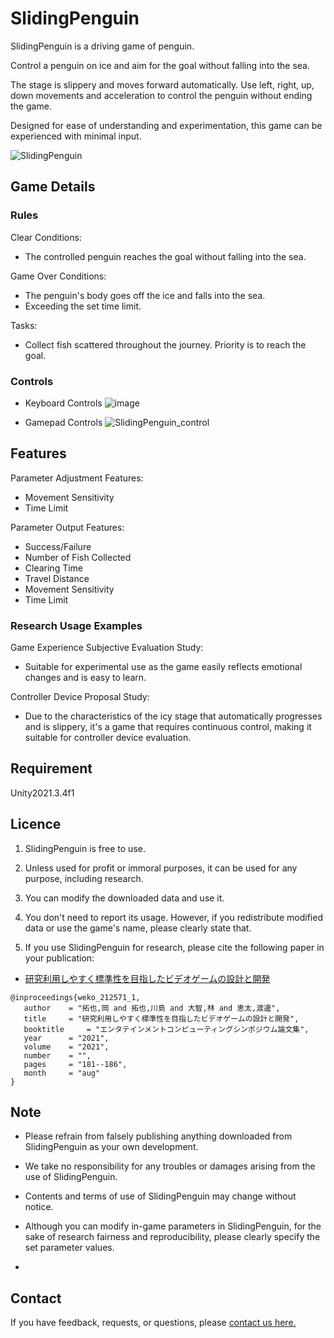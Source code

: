 # SlidingPenguin

SlidingPenguin is a driving game of penguin.

Control a penguin on ice and aim for the goal without falling into the sea.

The stage is slippery and moves forward automatically. Use left, right, up, down movements and acceleration to control the penguin without ending the game.

Designed for ease of understanding and experimentation, this game can be experienced with minimal input.

![SlidingPenguin](https://user-images.githubusercontent.com/71160720/222035563-a278f647-33f1-4d93-ba49-c4aefe5f5602.jpg)


## Game Details


### Rules

Clear Conditions:
- The controlled penguin reaches the goal without falling into the sea.

Game Over Conditions:
- The penguin's body goes off the ice and falls into the sea.
- Exceeding the set time limit.

Tasks:
- Collect fish scattered throughout the journey. Priority is to reach the goal.



### Controls

- Keyboard Controls
![image](https://user-images.githubusercontent.com/71160720/195009697-ebcbc349-851d-403d-b26a-79e8720eb16d.png)

- Gamepad Controls
![SlidingPenguin_control](https://user-images.githubusercontent.com/126433429/224565635-1089822c-00e6-4140-bd1b-6c7ae86327fa.png)


## Features

Parameter Adjustment Features:
- Movement Sensitivity
- Time Limit

Parameter Output Features:
- Success/Failure
- Number of Fish Collected
- Clearing Time
- Travel Distance
- Movement Sensitivity
- Time Limit


### Research Usage Examples

Game Experience Subjective Evaluation Study:
- Suitable for experimental use as the game easily reflects emotional changes and is easy to learn.

Controller Device Proposal Study:
- Due to the characteristics of the icy stage that automatically progresses and is slippery, it's a game that requires continuous control, making it suitable for controller device evaluation.


## Requirement

Unity2021.3.4f1


## Licence

1. SlidingPenguin is free to use.

2. Unless used for profit or immoral purposes, it can be used for any purpose, including research.

3. You can modify the downloaded data and use it.

4. You don't need to report its usage. However, if you redistribute modified data or use the game's name, please clearly state that.

5. If you use SlidingPenguin for research, please cite the following paper in your publication:

- [研究利用しやすく標準性を目指したビデオゲームの設計と開発](http://id.nii.ac.jp/1001/00212465/)
```
@inproceedings{weko_212571_1,
   author	 = "拓也,岡 and 拓也,川島 and 大智,林 and 恵太,渡邊",
   title	 = "研究利用しやすく標準性を目指したビデオゲームの設計と開発",
   booktitle	 = "エンタテインメントコンピューティングシンポジウム論文集",
   year 	 = "2021",
   volume	 = "2021",
   number	 = "",
   pages	 = "181--186",
   month	 = "aug"
}
```


## Note

- Please refrain from falsely publishing anything downloaded from SlidingPenguin as your own development.

- We take no responsibility for any troubles or damages arising from the use of SlidingPenguin.

- Contents and terms of use of SlidingPenguin may change without notice.

- Although you can modify in-game parameters in SlidingPenguin, for the sake of research fairness and reproducibility, please clearly specify the set parameter values.
- 
## Contact

If you have feedback, requests, or questions, please [contact us here.](https://openvideogame.cc/contact)

